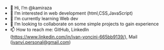- 👋 Hi, I’m @kamiraza
- 👀 I’m interested in web development (html,CSS,JavaScript)
- 🌱 I’m currently learning Web dev
- 💞️ I’m looking to collaborate on some simple projects to gain experience
- 📫 How to reach me: GitHub, LinkedIn (https://www.linkedin.com/in/ivan-voncini-665bb9139/),
                      Mail (ivanvi.personal@gmail.com)

<!---
kamiraza/kamiraza is a ✨ special ✨ repository because its `README.md` (this file) appears on your GitHub profile.
You can click the Preview link to take a look at your changes.
--->
